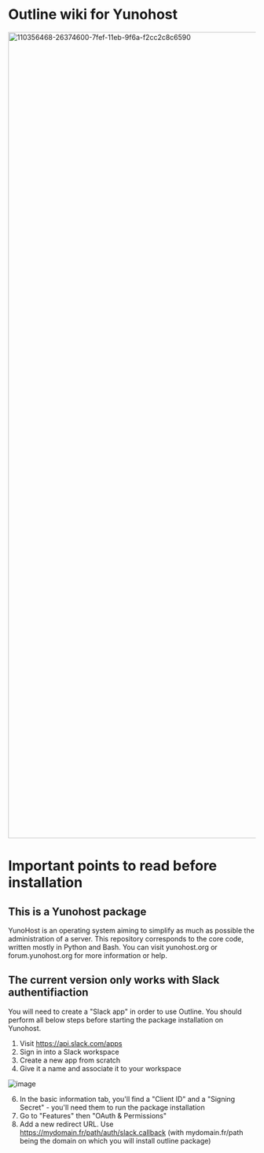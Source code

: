 
# Outline wiki for Yunohost
  <img width="1640" alt="110356468-26374600-7fef-11eb-9f6a-f2cc2c8c6590" src="https://user-images.githubusercontent.com/24638389/134176351-8a7ecaf8-628e-49af-99b4-493287b36a77.png">
  
# Important points to read before installation

## This is a Yunohost package

YunoHost is an operating system aiming to simplify as much as possible the administration of a server. This repository corresponds to the core code, written mostly in Python and Bash. You can visit yunohost.org or forum.yunohost.org for more information or help.

## The current version only works with Slack authentifiaction
You will need to create a "Slack app" in order to use Outline. You should perform all below steps before starting the package installation on Yunohost.
1. Visit https://api.slack.com/apps
2. Sign in into a Slack workspace
3. Create a new app from scratch
4. Give it a name and associate it to your workspace

![image](https://user-images.githubusercontent.com/24638389/134668089-3b1a73f2-dbca-47c4-8e57-1ee26d1c034a.png)

6. In the basic information tab, you'll find a "Client ID" and a "Signing Secret" - you'll need them to run the package installation
7. Go to "Features" then "OAuth & Permissions"
8. Add a new redirect URL. Use https://mydomain.fr/path/auth/slack.callback (with mydomain.fr/path being the domain on which you will install outline package)
